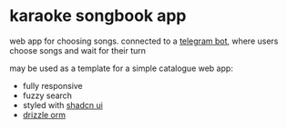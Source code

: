 # karaoke songbook app

web app for choosing songs. connected to a [telegram bot](https://github.com/sukalov/karaokebot), where users choose songs and wait for their turn

may be used as a template for a simple catalogue web app:
- fully responsive
- fuzzy search
- styled with [shadcn ui](https.ui.shadcn.com)
- [drizzle orm](https://orm.drizzle.team/)
